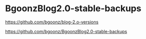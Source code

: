 # BgoonzBlog2.0-stable-backups





https://github.com/bgoonz/blog-2.o-versions

https://github.com/bgoonz/BgoonzBlog2.0-stable-backups
